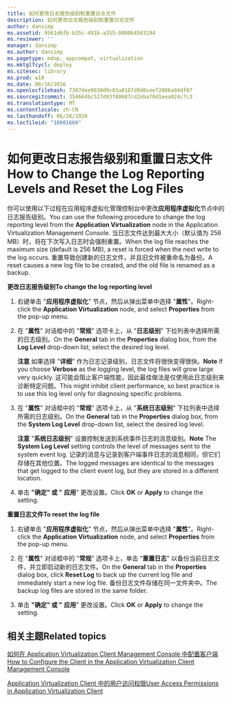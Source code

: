 ```yaml
---
title: 如何更改日志报告级别和重置日志文件
description: 如何更改日志报告级别和重置日志文件
author: dansimp
ms.assetid: 9561d6fb-b35c-491b-a355-000064583194
ms.reviewer: ''
manager: dansimp
ms.author: dansimp
ms.pagetype: mdop, appcompat, virtualization
ms.mktglfcycl: deploy
ms.sitesec: library
ms.prod: w10
ms.date: 06/16/2016
ms.openlocfilehash: 7307dee0030d9c03a8107d9d0ceef2086a94df07
ms.sourcegitcommit: 354664bc527d93f80687cd2eba70d1eea024c7c3
ms.translationtype: MT
ms.contentlocale: zh-CN
ms.lasthandoff: 06/26/2020
ms.locfileid: "10801660"
---
```

# <span data-ttu-id="0a2b7-103">如何更改日志报告级别和重置日志文件</span><span class="sxs-lookup"><span data-stu-id="0a2b7-103">How to Change the Log Reporting Levels and Reset the Log Files</span></span>


<span data-ttu-id="0a2b7-104">你可以使用以下过程在应用程序虚拟化管理控制台中更改**应用程序虚拟化**节点中的日志报告级别。</span><span class="sxs-lookup"><span data-stu-id="0a2b7-104">You can use the following procedure to change the log reporting level from the **Application Virtualization** node in the Application Virtualization Management Console.</span></span> <span data-ttu-id="0a2b7-105">当日志文件达到最大大小（默认值为 256 MB）时，将在下次写入日志时会强制重置。</span><span class="sxs-lookup"><span data-stu-id="0a2b7-105">When the log file reaches the maximum size (default is 256 MB), a reset is forced when the next write to the log occurs.</span></span> <span data-ttu-id="0a2b7-106">重置导致创建新的日志文件，并且旧文件被重命名为备份。</span><span class="sxs-lookup"><span data-stu-id="0a2b7-106">A reset causes a new log file to be created, and the old file is renamed as a backup.</span></span>

**<span data-ttu-id="0a2b7-107">更改日志报告级别</span><span class="sxs-lookup"><span data-stu-id="0a2b7-107">To change the log reporting level</span></span>**

1.  <span data-ttu-id="0a2b7-108">右键单击 "**应用程序虚拟化**" 节点，然后从弹出菜单中选择 "**属性**"。</span><span class="sxs-lookup"><span data-stu-id="0a2b7-108">Right-click the **Application Virtualization** node, and select **Properties** from the pop-up menu.</span></span>

2.  <span data-ttu-id="0a2b7-109">在 "**属性**" 对话框中的 "**常规**" 选项卡上，从 "**日志级别**" 下拉列表中选择所需的日志级别。</span><span class="sxs-lookup"><span data-stu-id="0a2b7-109">On the **General** tab in the **Properties** dialog box, from the **Log Level** drop-down list, select the desired log level.</span></span>

    <span data-ttu-id="0a2b7-110">**注意** 如果选择 "**详细**" 作为日志记录级别，日志文件将很快变得很快。</span><span class="sxs-lookup"><span data-stu-id="0a2b7-110">**Note** If you choose **Verbose** as the logging level, the log files will grow large very quickly.</span></span> <span data-ttu-id="0a2b7-111">这可能会阻止客户端性能，因此最佳做法是仅使用此日志级别来诊断特定问题。</span><span class="sxs-lookup"><span data-stu-id="0a2b7-111">This might inhibit client performance, so best practice is to use this log level only for diagnosing specific problems.</span></span>

     

3.  <span data-ttu-id="0a2b7-112">在 "**属性**" 对话框中的 "**常规**" 选项卡上，从 "**系统日志级别**" 下拉列表中选择所需的日志级别。</span><span class="sxs-lookup"><span data-stu-id="0a2b7-112">On the **General** tab in the **Properties** dialog box, from the **System Log Level** drop-down list, select the desired log level.</span></span>

    <span data-ttu-id="0a2b7-113">**注意** "**系统日志级别**" 设置控制发送到系统事件日志的消息级别。</span><span class="sxs-lookup"><span data-stu-id="0a2b7-113">**Note** The **System Log Level** setting controls the level of messages sent to the system event log.</span></span> <span data-ttu-id="0a2b7-114">记录的消息与记录到客户端事件日志的消息相同，但它们存储在其他位置。</span><span class="sxs-lookup"><span data-stu-id="0a2b7-114">The logged messages are identical to the messages that get logged to the client event log, but they are stored in a different location.</span></span>

     

4.  <span data-ttu-id="0a2b7-115">单击 **"确定" 或 "** **应用**" 更改设置。</span><span class="sxs-lookup"><span data-stu-id="0a2b7-115">Click **OK** or **Apply** to change the setting.</span></span>

**<span data-ttu-id="0a2b7-116">重置日志文件</span><span class="sxs-lookup"><span data-stu-id="0a2b7-116">To reset the log file</span></span>**

1.  <span data-ttu-id="0a2b7-117">右键单击 "**应用程序虚拟化**" 节点，然后从弹出菜单中选择 "**属性**"。</span><span class="sxs-lookup"><span data-stu-id="0a2b7-117">Right-click the **Application Virtualization** node, and select **Properties** from the pop-up menu.</span></span>

2.  <span data-ttu-id="0a2b7-118">在 "**属性**" 对话框中的 "**常规**" 选项卡上，单击 "**重置日志**" 以备份当前日志文件，并立即启动新的日志文件。</span><span class="sxs-lookup"><span data-stu-id="0a2b7-118">On the **General** tab in the **Properties** dialog box, click **Reset Log** to back up the current log file and immediately start a new log file.</span></span> <span data-ttu-id="0a2b7-119">备份日志文件存储在同一文件夹中。</span><span class="sxs-lookup"><span data-stu-id="0a2b7-119">The backup log files are stored in the same folder.</span></span>

3.  <span data-ttu-id="0a2b7-120">单击 **"确定" 或 "** **应用**" 更改设置。</span><span class="sxs-lookup"><span data-stu-id="0a2b7-120">Click **OK** or **Apply** to change the setting.</span></span>

## <span data-ttu-id="0a2b7-121">相关主题</span><span class="sxs-lookup"><span data-stu-id="0a2b7-121">Related topics</span></span>


[<span data-ttu-id="0a2b7-122">如何在 Application Virtualization Client Management Console 中配置客户端</span><span class="sxs-lookup"><span data-stu-id="0a2b7-122">How to Configure the Client in the Application Virtualization Client Management Console</span></span>](how-to-configure-the-client-in-the-application-virtualization-client-management-console.md)

[<span data-ttu-id="0a2b7-123">Application Virtualization Client 中的用户访问权限</span><span class="sxs-lookup"><span data-stu-id="0a2b7-123">User Access Permissions in Application Virtualization Client</span></span>](user-access-permissions-in-application-virtualization-client.md)

 

 





